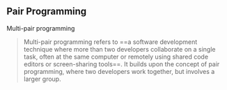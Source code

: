 
## Pair Programming

Multi-pair programming 
> Multi-pair programming refers to ==a software development technique where more than two developers collaborate on a single task, often at the same computer or remotely using shared code editors or screen-sharing tools==. It builds upon the concept of pair programming, where two developers work together, but involves a larger group.